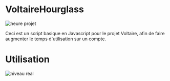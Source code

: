# VoltaireHourglass
![heure projet](https://user-images.githubusercontent.com/102300908/225643953-0255845c-c226-4d82-9911-613dedfc3b9a.png)

Ceci est un script basique en Javascript pour le projet Voltaire, afin de faire augmenter le temps d'utilisation sur un compte.

# Utilisation 
![niveau real](https://user-images.githubusercontent.com/102300908/225648703-8a2e4ba5-7f16-4663-87e0-afb0e5419474.png)
